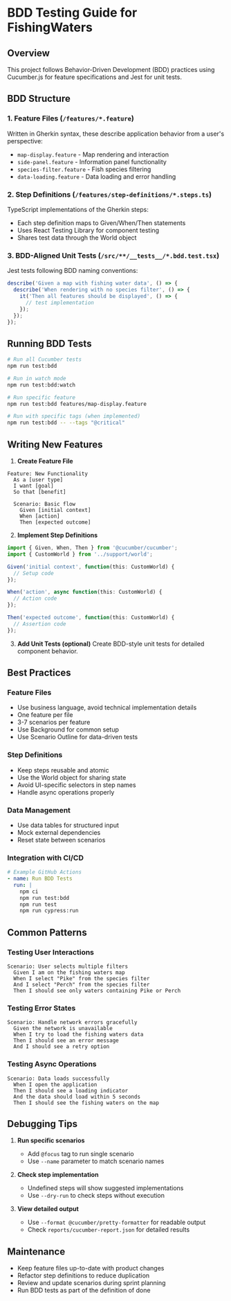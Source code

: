 # BDD Testing Guide for FishingWaters

## Overview
This project follows Behavior-Driven Development (BDD) practices using Cucumber.js for feature specifications and Jest for unit tests.

## BDD Structure

### 1. Feature Files (`/features/*.feature`)
Written in Gherkin syntax, these describe application behavior from a user's perspective:
- `map-display.feature` - Map rendering and interaction
- `side-panel.feature` - Information panel functionality
- `species-filter.feature` - Fish species filtering
- `data-loading.feature` - Data loading and error handling

### 2. Step Definitions (`/features/step-definitions/*.steps.ts`)
TypeScript implementations of the Gherkin steps:
- Each step definition maps to Given/When/Then statements
- Uses React Testing Library for component testing
- Shares test data through the World object

### 3. BDD-Aligned Unit Tests (`/src/**/__tests__/*.bdd.test.tsx`)
Jest tests following BDD naming conventions:
```typescript
describe('Given a map with fishing water data', () => {
  describe('When rendering with no species filter', () => {
    it('Then all features should be displayed', () => {
      // test implementation
    });
  });
});
```

## Running BDD Tests

```bash
# Run all Cucumber tests
npm run test:bdd

# Run in watch mode
npm run test:bdd:watch

# Run specific feature
npm run test:bdd features/map-display.feature

# Run with specific tags (when implemented)
npm run test:bdd -- --tags "@critical"
```

## Writing New Features

1. **Create Feature File**
```gherkin
Feature: New Functionality
  As a [user type]
  I want [goal]
  So that [benefit]

  Scenario: Basic flow
    Given [initial context]
    When [action]
    Then [expected outcome]
```

2. **Implement Step Definitions**
```typescript
import { Given, When, Then } from '@cucumber/cucumber';
import { CustomWorld } from '../support/world';

Given('initial context', function(this: CustomWorld) {
  // Setup code
});

When('action', async function(this: CustomWorld) {
  // Action code
});

Then('expected outcome', function(this: CustomWorld) {
  // Assertion code
});
```

3. **Add Unit Tests (optional)**
Create BDD-style unit tests for detailed component behavior.

## Best Practices

### Feature Files
- Use business language, avoid technical implementation details
- One feature per file
- 3-7 scenarios per feature
- Use Background for common setup
- Use Scenario Outline for data-driven tests

### Step Definitions
- Keep steps reusable and atomic
- Use the World object for sharing state
- Avoid UI-specific selectors in step names
- Handle async operations properly

### Data Management
- Use data tables for structured input
- Mock external dependencies
- Reset state between scenarios

### Integration with CI/CD
```yaml
# Example GitHub Actions
- name: Run BDD Tests
  run: |
    npm ci
    npm run test:bdd
    npm run test
    npm run cypress:run
```

## Common Patterns

### Testing User Interactions
```gherkin
Scenario: User selects multiple filters
  Given I am on the fishing waters map
  When I select "Pike" from the species filter
  And I select "Perch" from the species filter
  Then I should see only waters containing Pike or Perch
```

### Testing Error States
```gherkin
Scenario: Handle network errors gracefully
  Given the network is unavailable
  When I try to load the fishing waters data
  Then I should see an error message
  And I should see a retry option
```

### Testing Async Operations
```gherkin
Scenario: Data loads successfully
  When I open the application
  Then I should see a loading indicator
  And the data should load within 5 seconds
  Then I should see the fishing waters on the map
```

## Debugging Tips

1. **Run specific scenarios**
   - Add `@focus` tag to run single scenario
   - Use `--name` parameter to match scenario names

2. **Check step implementation**
   - Undefined steps will show suggested implementations
   - Use `--dry-run` to check steps without execution

3. **View detailed output**
   - Use `--format @cucumber/pretty-formatter` for readable output
   - Check `reports/cucumber-report.json` for detailed results

## Maintenance

- Keep feature files up-to-date with product changes
- Refactor step definitions to reduce duplication
- Review and update scenarios during sprint planning
- Run BDD tests as part of the definition of done